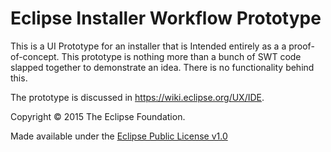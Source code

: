 # Eclipse Installer Workflow Prototype
This is a UI Prototype for an installer that is Intended entirely as a a proof-of-concept. 
This prototype is nothing more than a bunch of SWT code slapped together to demonstrate an idea.
There is no functionality behind this.

The prototype is discussed in https://wiki.eclipse.org/UX/IDE.

Copyright &copy; 2015 The Eclipse Foundation.

Made available under the [Eclipse Public License v1.0](https://www.eclipse.org/org/documents/epl-v10.php)

